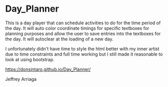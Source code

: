 # Day_Planner



This is a day player that can schedule activities to do for the time period of the day.  It will auto color coordinate timings for specific textboxes for planning purposes and allow the user to save entries into the textboxes for the day.  It will autoclear at the loading of a new day.  

I unfortunately didn't have time to style the html better with my inner artist due to time constraints and full time working but I still made it reasonable to look at using bootstrap.


https://donsintaro.github.io/Day_Planner/

Jeffrey Arriaga
